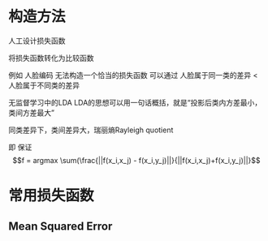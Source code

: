 # 构造方法

人工设计损失函数

将损失函数转化为比较函数

例如 人脸编码 无法构造一个恰当的损失函数 可以通过 人脸属于同一类的差异 &lt; 人脸属于不同类的差异

无监督学习中的LDA LDA的思想可以用一句话概括，就是“投影后类内方差最小，类间方差最大”

同类差异下，类间差异大，瑞丽熵Rayleigh quotient

即 保证 $$f = argmax \sum(\frac{||f(x_i,x_j) - f(x_i,y_j)||}{||f(x_i,x_j)+f(x_i,y_j)||}$$

# 常用损失函数

## Mean Squared Error





